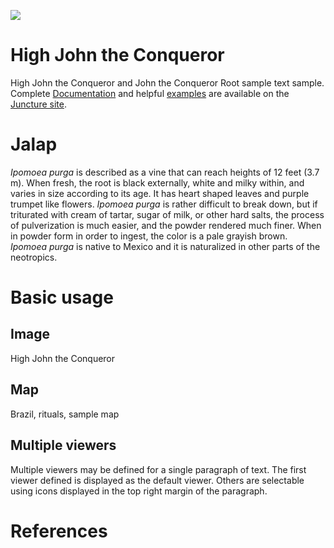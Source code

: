 <a href="https://juncture-digital.org"><img src="https://juncture-digital.org/images/ve-button.png"></a>

<param ve-config 
       title="High John the Conqueror and John the Conqueror Root" 
       author="Rashid Nadjib"
       banner="https://upload.wikimedia.org/wikipedia/commons/f/fb/Ipomoea_purga_%28as_Exogonium_purga%29_Bot._Reg._33.49.jpg" 
       layout="vertical">

<!-- Entities discussed throughout the essay are typically defined before the essay text and
     are thus available in all text.  Entity identifiers (QIDs) can be found in either
     Wikipedia or Wikidata (https://www.wikidata.org)> -->
<param ve-entity eid="Q185372"> <!-- Girl with a Pearl Earring painting -->
<param ve-entity eid="Q41264"> <!-- Johannes Vermeer -->
<param ve-entity eid="Q221092"> <!-- Mauritshuis -->
<param ve-entity eid="Q36600"> <!-- The Hague -->

# High John the Conqueror

High John the Conqueror and John the Conqueror Root sample text sample.  Complete [Documentation](https://juncture-digital.org/docs) and helpful [examples](https://juncture-digital.org/examples) are available on the [Juncture site](https://juncture-digital.org).
<param ve-image 
       manifest="https://iiif.juncture-digital.org/manifest/6dd738aed85597cac540ad31dd5818e86ef7f2918c7b43a9eb3123d5538e6e4c">

# Jalap
_Ipomoea purga_ is described as a vine that can reach heights of 12 feet (3.7 m). When fresh, the root is black externally, white and milky within, and varies in size according to its age. It has heart shaped leaves and purple trumpet like flowers. _Ipomoea purga_ is rather difficult to break down, but if triturated with cream of tartar, sugar of milk, or other hard salts, the process of pulverization is much easier, and the powder rendered much finer. When in powder form in order to ingest, the color is a pale grayish brown. _Ipomoea purga_ is native to Mexico and it is naturalized in other parts of the neotropics.
<param ve-entity eid=Q1123117>
<param ve-image url="https://upload.wikimedia.org/wikipedia/commons/f/fb/Ipomoea_purga_%28as_Exogonium_purga%29_Bot._Reg._33.49.jpg">
<param ve-plant-specimen jpid=0.5555/al.ap.specimen.ma603851>

# Basic usage

## Image

High John the Conqueror
<param ve-image 
       label="High John the Conqueror" 
       description="painting by Johannes Vermeer" 
       license="public domain" 
       url="https://chroniclesofharriet.files.wordpress.com/2013/05/folk-2.jpg">

## Map

Brazil, rituals, sample map
<param ve-map center="Q155" zoom="4" prefer-geojson>

## Multiple viewers

Multiple viewers may be defined for a single paragraph of text.  The first viewer defined is displayed as the default viewer.  Others are selectable using icons displayed in the top right margin of the paragraph.
<param ve-image 
       manifest="https://iiif.juncture-digital.org/manifest/6dd738aed85597cac540ad31dd5818e86ef7f2918c7b43a9eb3123d5538e6e4c">
<param ve-map center="Q36600" zoom="11">

# References

[^1]: [Wikipedia: Girl with a Pearl Earring](https://en.wikipedia.org/wiki/Girl_with_a_Pearl_Earring)
